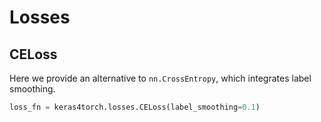 # Losses

## CELoss

Here we provide an alternative to `nn.CrossEntropy`, which integrates label smoothing.

```python
loss_fn = keras4torch.losses.CELoss(label_smoothing=0.1)
```



